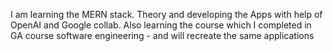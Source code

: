 I am learning the MERN stack. Theory and developing the Apps with help of OpenAI and Google collab. 
Also learning the course which I completed in GA course software engineering - and will recreate the same applications
